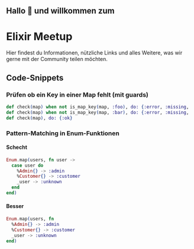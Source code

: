 <!--
**Here are some ideas to get you started:**

🙋‍♀️ A short introduction - what is your organization all about?
🌈 Contribution guidelines - how can the community get involved?
👩‍💻 Useful resources - where can the community find your docs? Is there anything else the community should know?
🍿 Fun facts - what does your team eat for breakfast?
🧙 Remember, you can do mighty things with the power of [Markdown](https://docs.github.com/github/writing-on-github/getting-started-with-writing-and-formatting-on-github/basic-writing-and-formatting-syntax)
-->

## Hallo 👋 und willkommen zum

# Elixir Meetup

Hier findest du Informationen, nützliche Links und alles Weitere, was wir gerne mit der Community teilen möchten.

## Code-Snippets

### Prüfen ob ein Key in einer Map fehlt (mit guards)
```elixir
def check(map) when not is_map_key(map, :foo), do: {:error, :missing, :foo}
def check(map) when not is_map_key(map, :bar), do: {:error, :missing, :bar}
def check(map), do: {:ok}
```

### Pattern-Matching in Enum-Funktionen

#### Schecht
```elixir
Enum.map(users, fn user ->
  case user do
    %Admin{} -> :admin
    %Customer{} -> :customer
    _user -> :unknown
  end
end)
```

#### Besser
```elixir
Enum.map(users, fn
  %Admin{} -> :admin
  %Customer{} -> :customer
  _user -> :unknown
end)
```
